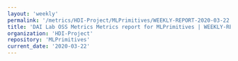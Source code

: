 ```yaml
---
layout: 'weekly'
permalink: '/metrics/HDI-Project/MLPrimitives/WEEKLY-REPORT-2020-03-22'
title: 'DAI Lab OSS Metrics Metrics report for MLPrimitives | WEEKLY-REPORT-2020-03-22'
organization: 'HDI-Project'
repository: 'MLPrimitives'
current_date: '2020-03-22'
---
```

